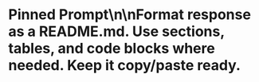 # Pinned Prompt\n\nFormat response as a README.md. Use sections, tables, and code blocks where needed. Keep it copy/paste ready.
